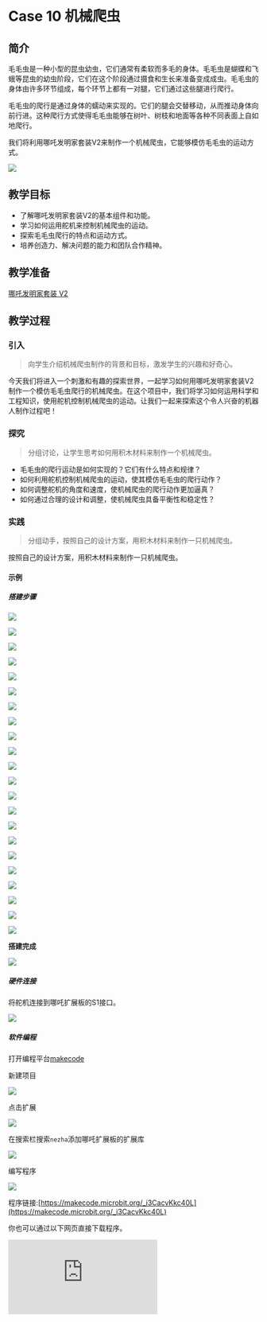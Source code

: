 ﻿---
sidebar_position: 11
---

# Case 10 机械爬虫

## 简介

毛毛虫是一种小型的昆虫幼虫，它们通常有柔软而多毛的身体。毛毛虫是蝴蝶和飞蛾等昆虫的幼虫阶段，它们在这个阶段通过摄食和生长来准备变成成虫。毛毛虫的身体由许多环节组成，每个环节上都有一对腿，它们通过这些腿进行爬行。

毛毛虫的爬行是通过身体的蠕动来实现的。它们的腿会交替移动，从而推动身体向前行进。这种爬行方式使得毛毛虫能够在树叶、树枝和地面等各种不同表面上自如地爬行。

我们将利用哪吒发明家套装V2来制作一个机械爬虫，它能够模仿毛毛虫的运动方式。

![](https://wiki-media-ef.oss-cn-hongkong.aliyuncs.com//images/nezha-inventors-kit-v2-case-10-01.png)


## 教学目标

- 了解哪吒发明家套装V2的基本组件和功能。
- 学习如何运用舵机来控制机械爬虫的运动。
- 探索毛毛虫爬行的特点和运动方式。
- 培养创造力、解决问题的能力和团队合作精神。


## 教学准备

[哪吒发明家套装 V2](https://www.elecfreaks.com/nezha-inventor-s-kit-v2-for-micro-bit.html)


## 教学过程

### 引入

>向学生介绍机械爬虫制作的背景和目标，激发学生的兴趣和好奇心。

今天我们将进入一个刺激和有趣的探索世界，一起学习如何用哪吒发明家套装V2制作一个模仿毛毛虫爬行的机械爬虫。在这个项目中，我们将学习如何运用科学和工程知识，使用舵机控制机械爬虫的运动。让我们一起来探索这个令人兴奋的机器人制作过程吧！

### 探究

>分组讨论，让学生思考如何用积木材料来制作一个机械爬虫。

- 毛毛虫的爬行运动是如何实现的？它们有什么特点和规律？
- 如何利用舵机控制机械爬虫的运动，使其模仿毛毛虫的爬行动作？
- 如何调整舵机的角度和速度，使机械爬虫的爬行动作更加逼真？
- 如何通过合理的设计和调整，使机械爬虫具备平衡性和稳定性？

### 实践

>分组动手，按照自己的设计方案，用积木材料来制作一只机械爬虫。

按照自己的设计方案，用积木材料来制作一只机械爬虫。

#### 示例

##### 搭建步骤
![](https://wiki-media-ef.oss-cn-hongkong.aliyuncs.com//images/nezha-inventors-kit-v2-step-10-01.png)

![](https://wiki-media-ef.oss-cn-hongkong.aliyuncs.com//images/nezha-inventors-kit-v2-step-10-02.png)

![](https://wiki-media-ef.oss-cn-hongkong.aliyuncs.com//images/nezha-inventors-kit-v2-step-10-03.png)

![](https://wiki-media-ef.oss-cn-hongkong.aliyuncs.com//images/nezha-inventors-kit-v2-step-10-04.png)

![](https://wiki-media-ef.oss-cn-hongkong.aliyuncs.com//images/nezha-inventors-kit-v2-step-10-05.png)

![](https://wiki-media-ef.oss-cn-hongkong.aliyuncs.com//images/nezha-inventors-kit-v2-step-10-06.png)

![](https://wiki-media-ef.oss-cn-hongkong.aliyuncs.com//images/nezha-inventors-kit-v2-step-10-07.png)

![](https://wiki-media-ef.oss-cn-hongkong.aliyuncs.com//images/nezha-inventors-kit-v2-step-10-08.png)

![](https://wiki-media-ef.oss-cn-hongkong.aliyuncs.com//images/nezha-inventors-kit-v2-step-10-09.png)

![](https://wiki-media-ef.oss-cn-hongkong.aliyuncs.com//images/nezha-inventors-kit-v2-step-10-10.png)

![](https://wiki-media-ef.oss-cn-hongkong.aliyuncs.com//images/nezha-inventors-kit-v2-step-10-11.png)

![](https://wiki-media-ef.oss-cn-hongkong.aliyuncs.com//images/nezha-inventors-kit-v2-step-10-12.png)

![](https://wiki-media-ef.oss-cn-hongkong.aliyuncs.com//images/nezha-inventors-kit-v2-step-10-13.png)

![](https://wiki-media-ef.oss-cn-hongkong.aliyuncs.com//images/nezha-inventors-kit-v2-step-10-14.png)

![](https://wiki-media-ef.oss-cn-hongkong.aliyuncs.com//images/nezha-inventors-kit-v2-step-10-15.png)

![](https://wiki-media-ef.oss-cn-hongkong.aliyuncs.com//images/nezha-inventors-kit-v2-step-10-16.png)

![](https://wiki-media-ef.oss-cn-hongkong.aliyuncs.com//images/nezha-inventors-kit-v2-step-10-17.png)

![](https://wiki-media-ef.oss-cn-hongkong.aliyuncs.com//images/nezha-inventors-kit-v2-step-10-18.png)

![](https://wiki-media-ef.oss-cn-hongkong.aliyuncs.com//images/nezha-inventors-kit-v2-step-10-19.png)

![](https://wiki-media-ef.oss-cn-hongkong.aliyuncs.com//images/nezha-inventors-kit-v2-step-10-20.png)

![](https://wiki-media-ef.oss-cn-hongkong.aliyuncs.com//images/nezha-inventors-kit-v2-step-10-21.png)

![](https://wiki-media-ef.oss-cn-hongkong.aliyuncs.com//images/nezha-inventors-kit-v2-step-10-22.png)


**搭建完成**

![](https://wiki-media-ef.oss-cn-hongkong.aliyuncs.com//images/nezha-inventors-kit-v2-case-10-01.png)

##### 硬件连接

将舵机连接到哪吒扩展板的S1接口。

![](https://wiki-media-ef.oss-cn-hongkong.aliyuncs.com//images/nezha-inventors-kit-v2-case-10-02.png)

##### 软件编程

打开编程平台[makecode](https://makecode.microbit.org/#)

新建项目

![](https://wiki-media-ef.oss-cn-hongkong.aliyuncs.com//images/nezha-inventors-kit-v2-case-19-03.png)

点击扩展

![](https://wiki-media-ef.oss-cn-hongkong.aliyuncs.com//images/nezha-inventors-kit-v2-case-19-04.png)


在搜索栏搜索`nezha`添加哪吒扩展板的扩展库

![](https://wiki-media-ef.oss-cn-hongkong.aliyuncs.com//images/nezha-inventors-kit-v2-case-19-06.png)

编写程序

![](https://wiki-media-ef.oss-cn-hongkong.aliyuncs.com//images/nezha-inventors-kit-v2-case-10-07.png)


程序链接:[https://makecode.microbit.org/_i3CacvKkc40L](https://makecode.microbit.org/_i3CacvKkc40L)

你也可以通过以下网页直接下载程序。

<div
    style={{
        position: 'relative',
        paddingBottom: '60%',
        overflow: 'hidden',
    }}
>
    <iframe
        src="https://makecode.microbit.org/_i3CacvKkc40L"
        frameborder="0"
        sandbox="allow-popups allow-forms allow-scripts allow-same-origin"
        style={{
            position: 'absolute',
            width: '100%',
            height: '100%',
        }}
    />
</div>



### 展示

>分组展示，比较各组的成果和效果。

#### 示例案例效果


按下micro:bit上的A键，机器人开始爬行，按下micro:bit上的B键，机器人停止爬行。

![](https://wiki-media-ef.oss-cn-hongkong.aliyuncs.com//images/nezha-inventors-kit-v2-case-10.gif)


### 反思

>分组分享，让每组的学生分享自己的制作过程和心得，总结自己遇到的问题和解决办法，评价自己的优点和不足。
